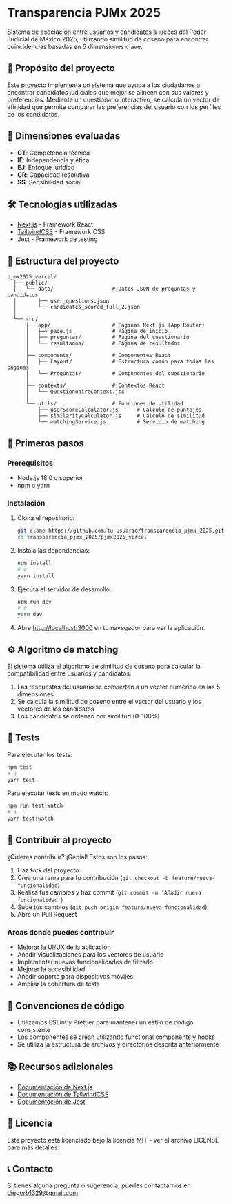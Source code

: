 # Transparencia PJMx 2025

Sistema de asociación entre usuarios y candidatos a jueces del Poder Judicial de México 2025, utilizando similitud de coseno para encontrar coincidencias basadas en 5 dimensiones clave.

## 🚀 Propósito del proyecto

Este proyecto implementa un sistema que ayuda a los ciudadanos a encontrar candidatos judiciales que mejor se alineen con sus valores y preferencias. Mediante un cuestionario interactivo, se calcula un vector de afinidad que permite comparar las preferencias del usuario con los perfiles de los candidatos.

## 🧠 Dimensiones evaluadas

- **CT**: Competencia técnica
- **IE**: Independencia y ética
- **EJ**: Enfoque jurídico
- **CR**: Capacidad resolutiva
- **SS**: Sensibilidad social

## 🛠️ Tecnologías utilizadas

- [Next.js](https://nextjs.org/) - Framework React
- [TailwindCSS](https://tailwindcss.com/) - Framework CSS
- [Jest](https://jestjs.io/) - Framework de testing

## 📁 Estructura del proyecto

```
pjmx2025_vercel/
  ├── public/
  │   └── data/                   # Datos JSON de preguntas y candidatos
  │       ├── user_questions.json
  │       └── candidates_scored_full_2.json
  │
  └── src/
      ├── app/                    # Páginas Next.js (App Router)
      │   ├── page.js             # Página de inicio
      │   ├── preguntas/          # Página del cuestionario
      │   └── resultados/         # Página de resultados
      │
      ├── components/             # Componentes React
      │   ├── Layout/             # Estructura común para todas las páginas
      │   └── Preguntas/          # Componentes del cuestionario
      │
      ├── contexts/               # Contextos React
      │   └── QuestionnaireContext.jsx
      │
      └── utils/                  # Funciones de utilidad
          ├── userScoreCalculator.js      # Cálculo de puntajes
          ├── similarityCalculator.js     # Cálculo de similitud
          └── matchingService.js          # Servicio de matching
```

## 🚀 Primeros pasos

### Prerequisitos

- Node.js 18.0 o superior
- npm o yarn

### Instalación

1. Clona el repositorio:
   ```bash
   git clone https://github.com/tu-usuario/transparencia_pjmx_2025.git
   cd transparencia_pjmx_2025/pjmx2025_vercel
   ```

2. Instala las dependencias:
   ```bash
   npm install
   # o
   yarn install
   ```

3. Ejecuta el servidor de desarrollo:
   ```bash
   npm run dev
   # o
   yarn dev
   ```

4. Abre [http://localhost:3000](http://localhost:3000) en tu navegador para ver la aplicación.

## ⚙️ Algoritmo de matching

El sistema utiliza el algoritmo de similitud de coseno para calcular la compatibilidad entre usuarios y candidatos:

1. Las respuestas del usuario se convierten a un vector numérico en las 5 dimensiones
2. Se calcula la similitud de coseno entre el vector del usuario y los vectores de los candidatos
3. Los candidatos se ordenan por similitud (0-100%)

## 🧪 Tests

Para ejecutar los tests:

```bash
npm test
# o
yarn test
```

Para ejecutar tests en modo watch:

```bash
npm run test:watch
# o
yarn test:watch
```

## 🤝 Contribuir al proyecto

¿Quieres contribuir? ¡Genial! Estos son los pasos:

1. Haz fork del proyecto
2. Crea una rama para tu contribución (`git checkout -b feature/nueva-funcionalidad`)
3. Realiza tus cambios y haz commit (`git commit -m 'Añadir nueva funcionalidad'`)
4. Sube tus cambios (`git push origin feature/nueva-funcionalidad`)
5. Abre un Pull Request

### Áreas donde puedes contribuir

- Mejorar la UI/UX de la aplicación
- Añadir visualizaciones para los vectores de usuario
- Implementar nuevas funcionalidades de filtrado
- Mejorar la accesibilidad
- Añadir soporte para dispositivos móviles
- Ampliar la cobertura de tests

## 📝 Convenciones de código

- Utilizamos ESLint y Prettier para mantener un estilo de código consistente
- Los componentes se crean utilizando functional components y hooks
- Se utiliza la estructura de archivos y directorios descrita anteriormente

## 📚 Recursos adicionales

- [Documentación de Next.js](https://nextjs.org/docs)
- [Documentación de TailwindCSS](https://tailwindcss.com/docs)
- [Documentación de Jest](https://jestjs.io/docs/getting-started)

## 📝 Licencia

Este proyecto está licenciado bajo la licencia MIT - ver el archivo LICENSE para más detalles.

## 📞 Contacto

Si tienes alguna pregunta o sugerencia, puedes contactarnos en [diegorb1329@gmail.com](mailto:diegorb1329@gmail.com)
